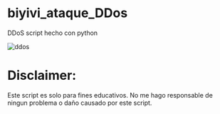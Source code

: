 
# biyivi_ataque_DDos
DDoS script hecho con python

![ddos](https://user-images.githubusercontent.com/75817113/124979259-571d9b00-e022-11eb-9aa8-3aa7e56ad610.jpeg)

# Disclaimer: 
Este script es solo para fines educativos. No me hago responsable de ningun problema o daño causado por este script.


